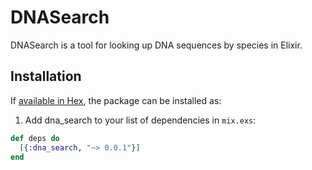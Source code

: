 # DNASearch

DNASearch is a tool for looking up DNA sequences by species in Elixir.

## Installation

If [available in Hex](https://hex.pm/docs/publish), the package can be installed as:

1. Add dna_search to your list of dependencies in `mix.exs`:

```elixir
def deps do
  [{:dna_search, "~> 0.0.1"}]
end
```
